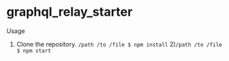 # graphql_relay_starter
Usage 
1) Clone the repository. 
```/path /to /file $ npm install```
2)```/path /to /file $ npm start```
